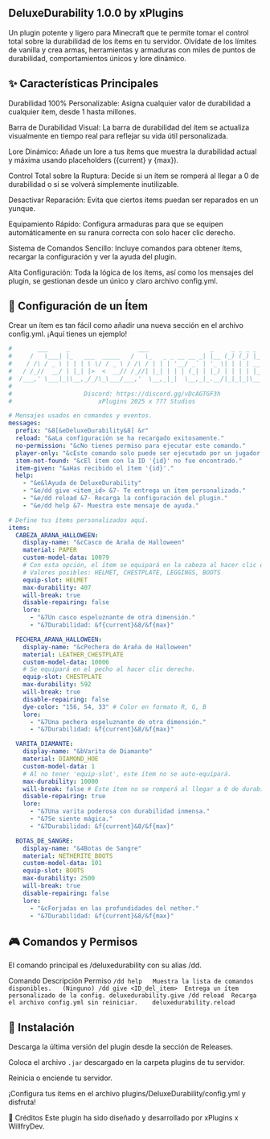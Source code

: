 ## DeluxeDurability 1.0.0 by xPlugins

Un plugin potente y ligero para Minecraft que te permite tomar el control total sobre la durabilidad de los ítems en tu servidor. Olvídate de los límites de vanilla y crea armas, herramientas y armaduras con miles de puntos de durabilidad, comportamientos únicos y lore dinámico.

## ✨ Características Principales
Durabilidad 100% Personalizable: Asigna cualquier valor de durabilidad a cualquier ítem, desde 1 hasta millones.

Barra de Durabilidad Visual: La barra de durabilidad del ítem se actualiza visualmente en tiempo real para reflejar su vida útil personalizada.

Lore Dinámico: Añade un lore a tus ítems que muestra la durabilidad actual y máxima usando placeholders ({current} y {max}).

Control Total sobre la Ruptura: Decide si un ítem se romperá al llegar a 0 de durabilidad o si se volverá simplemente inutilizable.

Desactivar Reparación: Evita que ciertos ítems puedan ser reparados en un yunque.

Equipamiento Rápido: Configura armaduras para que se equipen automáticamente en su ranura correcta con solo hacer clic derecho.

Sistema de Comandos Sencillo: Incluye comandos para obtener ítems, recargar la configuración y ver la ayuda del plugin.

Alta Configuración: Toda la lógica de los ítems, así como los mensajes del plugin, se gestionan desde un único y claro archivo config.yml.

## 🔧 Configuración de un Ítem
Crear un ítem es tan fácil como añadir una nueva sección en el archivo config.yml. ¡Aquí tienes un ejemplo!
```yaml
#       ___     _                   ___                 _     _ _ _ _
#     /   \___| |_   ___  _____   /   \_   _ _ __ __ _| |__ (_) (_) |_ _   _
#    / /\ / _ \ | | | \ \/ / _ \ / /\ / | | | '__/ _` | '_ \| | | | __| | | |   PLugin by
#   / /_//  __/ | |_| |>  <  __// /_//| |_| | | | (_| | |_) | | | | |_| |_| |  xPlugins for
#  /___,' \___|_|\__,_/_/\_\___/___,'  \__,_|_|  \__,_|_.__/|_|_|_|\__|\__, |  Vertix Network
#                                                                      |___/
#                    Discord: https://discord.gg/vDcAGTGF3h
#                        xPlugins 2025 x 777 Studios

# Mensajes usados en comandos y eventos.
messages:
  prefix: "&8[&eDeluxeDurability&8] &r"
  reload: "&aLa configuración se ha recargado exitosamente."
  no-permission: "&cNo tienes permiso para ejecutar este comando."
  player-only: "&cEste comando solo puede ser ejecutado por un jugador."
  item-not-found: "&cEl ítem con la ID '{id}' no fue encontrado."
  item-given: "&aHas recibido el ítem '{id}'."
  help:
    - "&e&lAyuda de DeluxeDurability"
    - "&e/dd give <item_id> &7- Te entrega un ítem personalizado."
    - "&e/dd reload &7- Recarga la configuración del plugin."
    - "&e/dd help &7- Muestra este mensaje de ayuda."

# Define tus ítems personalizados aquí.
items:
  CABEZA_ARANA_HALLOWEEN:
    display-name: "&cCasco de Araña de Halloween"
    material: PAPER
    custom-model-data: 10079
    # Con esta opción, el ítem se equipará en la cabeza al hacer clic derecho.
    # Valores posibles: HELMET, CHESTPLATE, LEGGINGS, BOOTS
    equip-slot: HELMET
    max-durability: 407
    will-break: true
    disable-repairing: false
    lore:
      - "&7Un casco espeluznante de otra dimensión."
      - "&7Durabilidad: &f{current}&8/&f{max}"

  PECHERA_ARANA_HALLOWEEN:
    display-name: "&cPechera de Araña de Halloween"
    material: LEATHER_CHESTPLATE
    custom-model-data: 10006
    # Se equipará en el pecho al hacer clic derecho.
    equip-slot: CHESTPLATE
    max-durability: 592
    will-break: true
    disable-repairing: false
    dye-color: "156, 54, 33" # Color en formato R, G, B
    lore:
      - "&7Una pechera espeluznante de otra dimensión."
      - "&7Durabilidad: &f{current}&8/&f{max}"

  VARITA_DIAMANTE:
    display-name: "&bVarita de Diamante"
    material: DIAMOND_HOE
    custom-model-data: 1
    # Al no tener 'equip-slot', este ítem no se auto-equipará.
    max-durability: 10000
    will-break: false # Este ítem no se romperá al llegar a 0 de durabilidad.
    disable-repairing: true
    lore:
      - "&7Una varita poderosa con durabilidad inmensa."
      - "&7Se siente mágica."
      - "&7Durabilidad: &f{current}&8/&f{max}"

  BOTAS_DE_SANGRE:
    display-name: "&4Botas de Sangre"
    material: NETHERITE_BOOTS
    custom-model-data: 101
    equip-slot: BOOTS
    max-durability: 2500
    will-break: true
    disable-repairing: false
    lore:
      - "&cForjadas en las profundidades del nether."
      - "&7Durabilidad: &f{current}&8/&f{max}"

```

## 🎮 Comandos y Permisos
El comando principal es /deluxedurability con su alias /dd.

Comando	Descripción	Permiso
`/dd help	Muestra la lista de comandos disponibles.	(Ninguno)
/dd give <ID_del_item>	Entrega un ítem personalizado de la config.	deluxedurability.give
/dd reload	Recarga el archivo config.yml sin reiniciar.	deluxedurability.reload`

## 🚀 Instalación
Descarga la última versión del plugin desde la sección de Releases.

Coloca el archivo `.jar` descargado en la carpeta plugins de tu servidor.

Reinicia o enciende tu servidor.

¡Configura tus ítems en el archivo plugins/DeluxeDurability/config.yml y disfruta!

👥 Créditos
Este plugin ha sido diseñado y desarrollado por xPlugins x WillfryDev.
